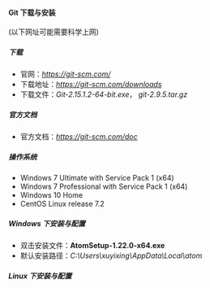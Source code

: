 
#### Git 下载与安装

(以下网址可能需要科学上网)

##### 下载
* 官网：*https://git-scm.com/*
* 下载地址：*https://git-scm.com/downloads*
* 下载文件：*Git-2.15.1.2-64-bit.exe*， *git-2.9.5.tar.gz*

##### 官方文档
* 官方文档：*https://git-scm.com/doc*

##### 操作系统
* Windows 7 Ultimate with Service Pack 1 (x64)
* Windows 7 Professional with Service Pack 1 (x64)
* Windows 10 Home
* CentOS Linux release 7.2

##### Windows 下安装与配置
* 双击安装文件：**AtomSetup-1.22.0-x64.exe**
* 默认安装路径：*C:\Users\xuyixing\AppData\Local\atom*


##### Linux 下安装与配置
